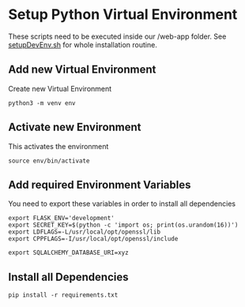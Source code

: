# Setup Python Virtual Environment
These scripts need to be executed inside our /web-app folder.
See [setupDevEnv.sh](../../build/setupDevEnv.sh) for whole installation routine.

## Add new Virtual Environment
Create new Virtual Environment
```
python3 -m venv env
```

## Activate new Environment
This activates the environment
```
source env/bin/activate
```

## Add required Environment Variables
You need to export these variables in order to install all dependencies
```
export FLASK_ENV='development'
export SECRET_KEY=$(python -c 'import os; print(os.urandom(16))')
export LDFLAGS=-L/usr/local/opt/openssl/lib
export CPPFLAGS=-I/usr/local/opt/openssl/include

export SQLALCHEMY_DATABASE_URI=xyz
```

## Install all Dependencies
```
pip install -r requirements.txt
```
